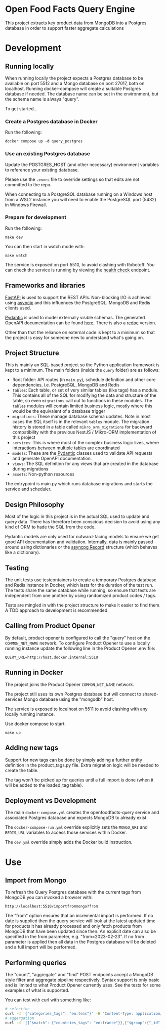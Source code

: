 # Open Food Facts Query Engine

This project extracts key product data from MongoDB into a Postgres database in order to support faster aggregate calculations

# Development

## Running locally

When running locally the project expects a Postgres database to be available on port 5512 and a Mongo database on port 27017, both on localhost. Running docker-compose will create a suitable Postgres database if needed. The database name can be set in the environment, but the schema name is always "query".

To get started...

### Create a Postgres database in Docker

Run the following:

```
docker compose up -d query_postgres
```

### Use an existing Postgres database

Update the POSTGRES_HOST (and other necessary) environment variables to reference your existing database.

Please use the `.envrc` file to override settings so that edits are not committed to the repo.

When connecting to a PostgreSQL database running on a Windows host from a WSL2 instance you will need to enable the PostgreSQL port (5432) in Windows Firewall.

### Prepare for development

Run the following:

```
make dev
```

You can then start in watch mode with:

```
make watch
```

The service is exposed on port 5510, to avoid clashing with Robotoff. You can check the service is running by viewing the [health check](http://localhost:5510/health) endpoint.

## Frameworks and libraries

[FastAPI](https://fastapi.tiangolo.com/) is used to support the REST APIs. Non-blocking I/O is achieved using [asyncio](https://docs.python.org/3/library/asyncio.html) and this influences the PostgreSQL. MongoDB and Redis clients used.

[Pydantic](https://docs.pydantic.dev/) is used to model externally visible schemas. The generated OpenAPI documentation can be found [here](http://localhost:5510/docs). There is also a [redoc](http://localhost:5510/redoc) version.

Other than that the reliance on external code is kept to a minimum so that the project is easy for someone new to understand what's going on.

## Project Structure

This is mainly an SQL-based project so the Python application framework is kept to a minimum. The main folders (inside the `query` folder) are as follows:

 - Root folder: API routes (in `main.py`), schedule definition and other core dependencies, i.e. PostgreSQL, MongoDB and Redis
 - `tables`: Each table, or set of very similar tables (like tags) has a module. This contains all of the SQL for modifying the data and structure of the table, so even `migrations` call out to functions in these modules. The `tables` modules will contain limited business logic, mostly where this would be the equivalent of a database trigger
 - `migrations`: These manage database schema updates. Note in most cases the SQL itself is in the relevant `tables` module. The migration history is stored in a table called `mikro_orm_migrations` for backward compatibility with the previous NestJS / Mikro-ORM implementation of this project
 - `services`: This is where most of the complex business logic lives, where interactions between multiple tables are coordinated
 - `models`: These are the [Pydantic](https://docs.pydantic.dev/) classes used to validate API requests and generate OpenAPI documentation.
 - `views`: The SQL definition for any views that are created in the database during migrations
 - `assets`: Non-python resources

The entrypoint is main.py which runs database migrations and starts the service and scheduler.

## Design Philosophy

Most of the logic in this project is in the actual SQL used to update and query data. There has therefore been conscious decision to avoid using any kind of ORM to hade the SQL from the code.

Pydantic models are only used for outward-facing models to ensure we get good API documentation and validation. Internally, data is mainly passed around using dictionaries or the [asyncpg Record](https://magicstack.github.io/asyncpg/current/api/index.html#asyncpg.Record) structure (which behaves like a dictionary).

## Testing

The unit tests use testcontainers to create a temporary Postgres database and Redis instance in Docker, which lasts for the duration of the test run. The tests share the same database while running, so ensure that tests are independent from one another by using randomized product codes / tags.

Tests are mingled in with the project structure to make it easier to find them. A TDD approach to development is recommended.

## Calling from Product Opener

By default, product opener is configured to call the "query" host on the `COMMON_NET_NAME` network. To configure Product Opener to use a locally running instance update the following line in the Product Opener .env file:

```
QUERY_URL=http://host.docker.internal:5510
```

## Running in Docker

The project joins the Product Opener `COMMON_NET_NAME` network.

The project still uses its own Postgres database but will connect to shared-services Mongo database using the "mongodb" host.

The service is exposed to localhost on 5511 to avoid clashing with any locally running instance.

Use docker compose to start:

```
make up
```

## Adding new tags

Support for new tags can be done by simply adding a further entity definition in the product_tags.py file. Extra migration logic will be needed to create the table.

The tag won't be picked up for queries until a full import is done (when it will be added to the loaded_tag table).

## Deployment vs Development

The main `docker-compose.yml` creates the openfoodfacts-query service and associated Postgres database and expects MongoDB to already exist.

The `docker-compose-run.yml` override explicitly sets the `MONGO_URI` and `REDIS_URL` variables to access those services within Docker.

The `dev.yml` override simply adds the Docker build instruction.

# Use

## Import from Mongo

To refresh the Query Postgres database with the current tags from MongoDB you can invoked a browser with:

```
http://localhost:5510/importfrommongo?from
```

The "from" option ensures that an incremental import is performed. If no date is supplied then the query service will look at the latest updated time for products it has already processed and only fetch products from MongoDB that have been updated since then. An explicit date can also be specified in the from parameter, e.g. "from=2023-02-23". If no from parameter is applied then all data in the Postgres database will be deleted and a full import will be performed.

## Performing queries

The "count", "aggregate" and "find" POST endpoints accept a MongoDB style filter and aggregate pipeline respectively. Syntax support is only basic and is limited to what Product Opener currently uses. See the tests for some examples of what is supported.

You can test with curl with something like:
```bash
# selection
curl -d '{"categories_tags": "en:teas"}' -H "Content-Type: application/json" http://localhost:5510/select
# aggergation
curl -d '[{"$match": {"countries_tags": "en:france"}},{"$group":{"_id":"$brands_tags"}}]' -H "Content-Type: application/json" http://localhost:5510/aggregate
```


